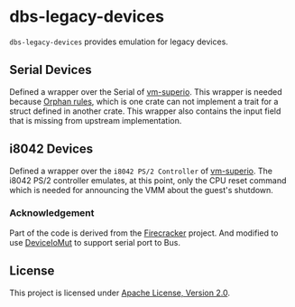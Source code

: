 # dbs-legacy-devices

`dbs-legacy-devices` provides emulation for legacy devices.

## Serial Devices

Defined a wrapper over the Serial of [vm-superio](https://github.com/rust-vmm/vm-superio). 
This wrapper is needed because [Orphan rules](https://doc.rust-lang.org/reference/items/implementations.html#orphan-rules),
which is one crate can not implement a trait for a struct defined in
another crate. This wrapper also contains the input field that is
missing from upstream implementation.

## i8042 Devices

Defined a wrapper over the `i8042 PS/2 Controller` of [vm-superio](https://github.com/rust-vmm/vm-superio). 
The i8042 PS/2 controller emulates, at this point, only the CPU reset command which is needed for announcing the VMM about the guest's shutdown.

### Acknowledgement

Part of the code is derived from the [Firecracker](https://github.com/firecracker-microvm/firecracker) project.
And modified to use [DeviceIoMut](../dbs-device/src/lib.rs) to support serial port to Bus.


## License

This project is licensed under [Apache License, Version 2.0](http://www.apache.org/licenses/LICENSE-2.0).
